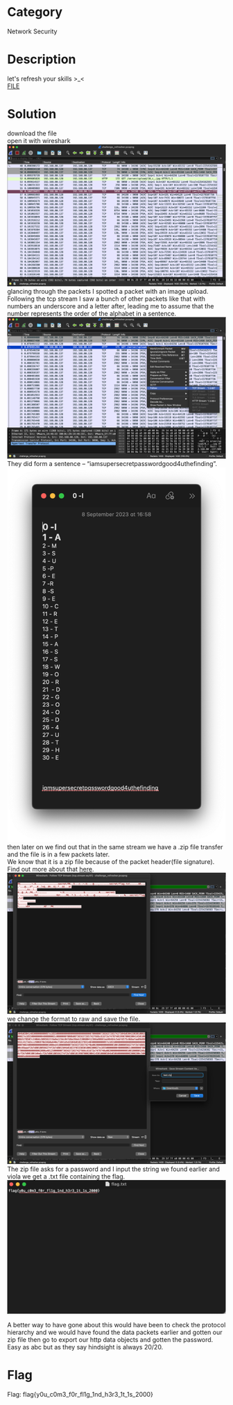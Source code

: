 # Category
Network Security
# Description
let's refresh your skills  >_< </br>
[FILE](./challenge_refresher.pcapng)
# Solution 
download the file</br>
open it with wireshark </br>
![open wireshark](./img1.png)</br>
glancing through the packets I spotted a packet with an image upload.</br> 
Following the tcp stream I saw a bunch of other packets like that with numbers an underscore and a letter after, leading me to assume that the number represents the order of the alphabet in a sentence.</br>
![tcp stream](./img2.png)</br>
They did form a sentence – “iamsupersecretpasswordgood4uthefinding”.</br>
![password](./img3.png)</br>
then later on we find out that in the same stream we have a .zip file transfer and the file is in a few packets later. </br>
We know that it is a zip file because of the packet header(file signature). Find out more about that [here](https://en.wikipedia.org/wiki/List_of_file_signatures).</br>
![pk file](./img4.png)</br>
we change the format to raw and save the file. </br>
![raw + save](./img5.png)</br>
The zip file asks for a password and I input the string we found earlier and viola we get a .txt file containing the flag.</br>
![flag!](./img6.png)</br>

A better way to have gone about this would have been to check the protocol hierarchy and we would have found the data packets earlier and gotten our zip file then go to export our http data objects and gotten the password. Easy as abc but as they say hindsight is always 20/20.</br>
# Flag
Flag: flag{y0u_c0m3_f0r_fl1g_1nd_h3r3_1t_1s_2000}